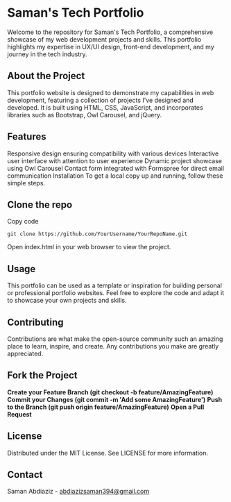 # Saman's Tech Portfolio

Welcome to the repository for Saman's Tech Portfolio, a comprehensive showcase of my web development projects and skills. This portfolio highlights my expertise in UX/UI design, front-end development, and my journey in the tech industry.

## About the Project

This portfolio website is designed to demonstrate my capabilities in web development, featuring a collection of projects I've designed and developed. It is built using HTML, CSS, JavaScript, and incorporates libraries such as Bootstrap, Owl Carousel, and jQuery.

## Features

Responsive design ensuring compatibility with various devices
Interactive user interface with attention to user experience
Dynamic project showcase using Owl Carousel
Contact form integrated with Formspree for direct email communication
Installation
To get a local copy up and running, follow these simple steps.

## Clone the repo

Copy code
```
git clone https://github.com/YourUsername/YourRepoName.git
```

Open index.html in your web browser to view the project.

## Usage

This portfolio can be used as a template or inspiration for building personal or professional portfolio websites. Feel free to explore the code and adapt it to showcase your own projects and skills.

## Contributing

Contributions are what make the open-source community such an amazing place to learn, inspire, and create. Any contributions you make are greatly appreciated.

## Fork the Project

**Create your Feature Branch (git checkout -b feature/AmazingFeature)**
**Commit your Changes (git commit -m 'Add some AmazingFeature')**
**Push to the Branch (git push origin feature/AmazingFeature)**
**Open a Pull Request**

## License
Distributed under the MIT License. See LICENSE for more information.

## Contact
Saman Abdiaziz - abdiazizsaman394@gmail.com